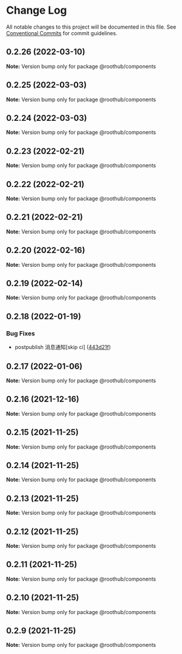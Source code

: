# Change Log

All notable changes to this project will be documented in this file.
See [Conventional Commits](https://conventionalcommits.org) for commit guidelines.

## 0.2.26 (2022-03-10)

**Note:** Version bump only for package @roothub/components





## 0.2.25 (2022-03-03)

**Note:** Version bump only for package @roothub/components





## 0.2.24 (2022-03-03)

**Note:** Version bump only for package @roothub/components





## 0.2.23 (2022-02-21)

**Note:** Version bump only for package @roothub/components





## 0.2.22 (2022-02-21)

**Note:** Version bump only for package @roothub/components





## 0.2.21 (2022-02-21)

**Note:** Version bump only for package @roothub/components





## 0.2.20 (2022-02-16)

**Note:** Version bump only for package @roothub/components





## 0.2.19 (2022-02-14)

**Note:** Version bump only for package @roothub/components





## 0.2.18 (2022-01-19)


### Bug Fixes

* postpublish 消息通知[skip ci] ([443d21f](https://github.com/RootLinkFE/rh.js/commit/443d21f552afacef3f2f82a7a66a778a882141a5))





## 0.2.17 (2022-01-06)

**Note:** Version bump only for package @roothub/components





## 0.2.16 (2021-12-16)

**Note:** Version bump only for package @roothub/components





## 0.2.15 (2021-11-25)

**Note:** Version bump only for package @roothub/components





## 0.2.14 (2021-11-25)

**Note:** Version bump only for package @roothub/components





## 0.2.13 (2021-11-25)

**Note:** Version bump only for package @roothub/components





## 0.2.12 (2021-11-25)

**Note:** Version bump only for package @roothub/components





## 0.2.11 (2021-11-25)

**Note:** Version bump only for package @roothub/components





## 0.2.10 (2021-11-25)

**Note:** Version bump only for package @roothub/components





## 0.2.9 (2021-11-25)

**Note:** Version bump only for package @roothub/components
